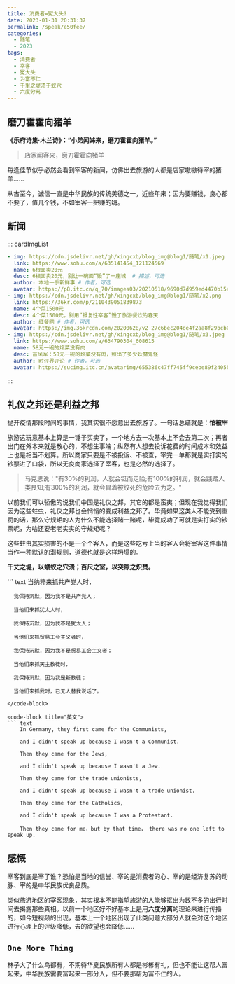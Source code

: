 ```yaml
---
title: 消费者=冤大头?
date: 2023-01-31 20:31:37
permalink: /speak/e50fee/
categories:
  - 随笔
  - 2023
tags:
  - 消费者
  - 宰客
  - 冤大头
  - 为富不仁
  - 千里之堤溃于蚁穴
  - 六度分离
---
```


## 磨刀霍霍向猪羊

**《乐府诗集·木兰诗》：“小弟闻姊来，磨刀霍霍向猪羊。”**

> 店家闻客来，磨刀霍霍向猪羊

每逢佳节似乎必然会看到宰客的新闻，仿佛出去旅游的人都是店家嗷嗷待宰的猪羊......

<InArticleAdsense
    data-ad-client="ca-pub-1725717718088510"
    data-ad-slot="7426219401">
</InArticleAdsense>

从古至今，诚信一直是中华民族的传统美德之一，近些年来；因为要赚钱，良心都不要了，值几个钱，不如宰客一把赚的嗨。

<!-- more -->

## 新闻

::: cardImgList
```yaml
- img: https://cdn.jsdelivr.net/gh/xingcxb/blog_img@blog1/随笔/x1.jpeg
  link: https://www.sohu.com/a/635141454_121124569
  name: 6根面卖20元
  desc: 6根面卖20元，别让一碗面“毁”了一座城  # 描述，可选
  author: 本地一手新鲜事 # 作者，可选
  avatar: https://p8.itc.cn/q_70/images03/20210518/9690d7d959ed4470b15ad77da0487e0c.jpeg # 头像，可选
- img: https://cdn.jsdelivr.net/gh/xingcxb/blog_img@blog1/随笔/x2.png
  link: https://36kr.com/p/2110439051839873
  name: 4个菜1500元
  desc: 4个菜1500元，别用“报复性宰客”毁了旅游餐饮的春天
  author: 红餐网 # 作者，可选
  avatar: https://img.36krcdn.com/20200628/v2_27c6bec204de4f2aa8f29bcb009996a2_img_000 # 头像，可选
- img: https://cdn.jsdelivr.net/gh/xingcxb/blog_img@blog1/随笔/x3.jpeg
  link: https://www.sohu.com/a/634790304_608615
  name: 58元一碗的烩菜没有肉
  desc: 苗凤军：58元一碗的烩菜没有肉，照出了多少妖魔鬼怪 
  author: 时评界评论 # 作者，可选
  avatar: https://sucimg.itc.cn/avatarimg/655386c47ff745ff9cebe89f2405bd0d_1492069297631 # 头像，可选
```
:::

## 礼仪之邦还是利益之邦

抛开疫情那段时间的事情，我其实很不愿意出去旅游了。一句话总结就是：**怕被宰**

旅游这玩意基本上算是一锤子买卖了，一个地方去一次基本上不会去第二次；再者出门在外本来就是散心的，不想生事端；纵然有人想去投诉花费的时间成本和效益上也是相当不划算。所以商家只要是不被投诉、不被查，宰完一单那就是实打实的钞票进了口袋，所以无良商家选择了宰客，也是必然的选择了。

> 马克思说："有30%的利润，人就会铤而走险;有100%的利润，就会践踏人类良知;有300%的利润，就会冒着被绞死的危险去为之。"

以前我们可以骄傲的说我们中国是礼仪之邦，其它的都是蛮夷；但现在我觉得我们因为这些蛀虫，礼仪之邦也会悄悄的变成利益之邦了。毕竟如果这类人不能受到重罚的话，那么守规矩的人为什么不能选择赌一赌呢，毕竟成功了可就是实打实的钞票呢，为啥还要老老实实的守规矩呢？

这些蛀虫其实损害的不是一个个客人，而是这些吃亏上当的客人会将宰客这件事情当作一种默认的潜规则，道德也就是这样坍塌的。

**千丈之堤，以蝼蚁之穴溃；百尺之室，以突隙之炽焚。**

<code-group>
  <code-block title="中文" active>
  ``` text
      当纳粹来抓共产党人时，
      
      我保持沉默，因为我不是共产党人；

      当他们来抓犹太人时，
      
      我保持沉默，因为我不是犹太人；

      当他们来抓贸易工会主义者时，
      
      我保持沉默，因为我不是贸易工会主义者；

      当他们来抓天主教徒时，
      
      我保持沉默，因为我是新教徒；
      
      当他们来抓我时，已无人替我说话了。
  ```
  </code-block>

  <code-block title="英文">
  ``` text
      In Germany, they first came for the Communists,

      and I didn't speak up because I wasn't a Communist. 

      Then they came for the Jews,

      and I didn't speak up because I wasn't a Jew.

      Then they came for the trade unionists,

      and I didn't speak up because I wasn't a trade unionist. 

      Then they came for the Catholics, 

      and I didn't speak up because I was a Protestant.

      Then they came for me，but by that time， there was no one left to speak up. 
  ```
  </code-block>
</code-group>

## 感慨

宰客到底是宰了谁？恐怕是当地的信誉、宰的是消费者的心、宰的是经济复苏的动脉、宰的是中华民族优良品质。

类似旅游地区的宰客现象，其实根本不能指望旅游的人能够抠出为数不多的出行时间去揭露那些真相。以前一个地区好不好基本上是用**六度分离**的理论来进行传播的，如今短视频的出现，基本上一个地区出现了此类问题大部分人就会对这个地区进行心理上的评级降低，去的欲望也会降低......

## `One More Thing`

林子大了什么鸟都有，不期待华夏民族所有人都是彬彬有礼，但也不能让这帮人富起来，中华民族需要富起来一部分人，但不要那帮为富不仁的人。
